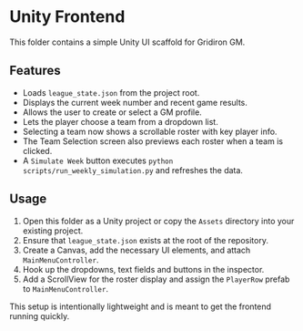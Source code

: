# Unity Frontend

This folder contains a simple Unity UI scaffold for Gridiron GM.

## Features

- Loads `league_state.json` from the project root.
- Displays the current week number and recent game results.
- Allows the user to create or select a GM profile.
- Lets the player choose a team from a dropdown list.
- Selecting a team now shows a scrollable roster with key player info.
- The Team Selection screen also previews each roster when a team is clicked.
- A `Simulate Week` button executes `python scripts/run_weekly_simulation.py` and refreshes the data.

## Usage

1. Open this folder as a Unity project or copy the `Assets` directory into your existing project.
2. Ensure that `league_state.json` exists at the root of the repository.
3. Create a Canvas, add the necessary UI elements, and attach `MainMenuController`.
4. Hook up the dropdowns, text fields and buttons in the inspector.
5. Add a ScrollView for the roster display and assign the `PlayerRow` prefab to `MainMenuController`.

This setup is intentionally lightweight and is meant to get the frontend running quickly.
